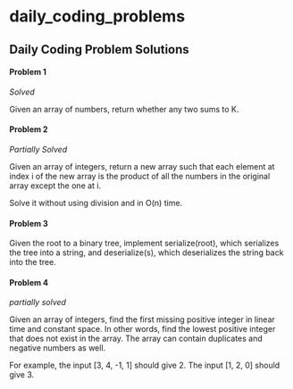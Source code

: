 # daily_coding_problems
Daily Coding Problem Solutions
--------------------------------

#### Problem 1 

*Solved*

Given an array of numbers, return whether any two sums to K.

#### Problem 2 

*Partially Solved*

Given an array of integers, return a new array such that each element at index i of the new array is the product of all the numbers in the original array except the one at i. 

Solve it without using division and in O(n) time.

#### Problem 3

Given the root to a binary tree, implement serialize(root), which serializes the tree into a string, and deserialize(s), which deserializes the string back into the tree.


#### Problem 4

*partially solved* 

Given an array of integers, find the first missing positive integer in linear time and constant space. In other words, find the lowest positive integer that does not exist in the array. The array can contain duplicates and negative numbers as well.

For example, the input [3, 4, -1, 1] should give 2. The input [1, 2, 0] should give 3.